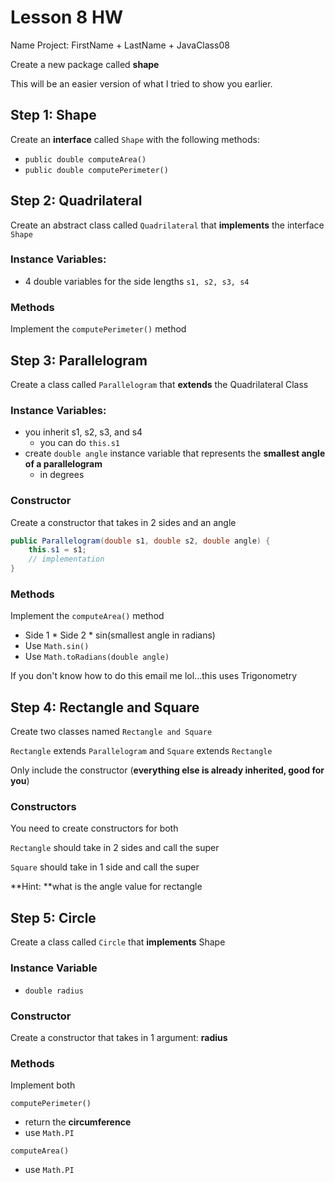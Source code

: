 # Lesson 8 HW

Name Project: FirstName + LastName + JavaClass08

Create a new package called **shape**

This will be an easier version of what I tried to show you earlier. 

## Step 1: Shape

Create an **interface** called `Shape` with the following methods:

- `public double computeArea()`
- `public double computePerimeter()`

## Step 2: Quadrilateral

Create an abstract class called `Quadrilateral` that **implements** the interface `Shape`

### Instance Variables:

- 4 double variables for the side lengths `s1, s2, s3, s4`

### Methods

Implement the `computePerimeter()` method

## Step 3: Parallelogram

Create a class called `Parallelogram` that **extends** the Quadrilateral Class

### Instance Variables:

- you inherit s1, s2, s3, and s4 
  - you can do `this.s1`
- create `double angle` instance variable that represents the **smallest angle of a parallelogram**
  - in degrees

### Constructor

Create a constructor that takes in 2 sides and an angle

```java
public Parallelogram(double s1, double s2, double angle) {
	this.s1 = s1;
    // implementation
}
```

### Methods

Implement the `computeArea()` method

- Side 1 * Side 2 * sin(smallest angle in radians)
- Use `Math.sin()`
- Use `Math.toRadians(double angle)`

If you don't know how to do this email me lol...this uses Trigonometry

## Step 4: Rectangle and Square

Create two classes named `Rectangle and Square`

`Rectangle` extends `Parallelogram` and `Square` extends `Rectangle`

Only include the constructor (**everything else is already inherited, good for you**)

### Constructors

You need to create constructors for both

`Rectangle` should take in 2 sides and call the super

`Square` should take in 1 side and call the super

**Hint: **what is the angle value for rectangle 

## Step 5: Circle

Create a class called `Circle` that **implements** Shape

### Instance Variable

- `double radius`

### Constructor

Create a constructor that takes in 1 argument: **radius**

### Methods

Implement both

`computePerimeter()`

- return the **circumference**
- use `Math.PI`

`computeArea()`

- use `Math.PI`